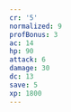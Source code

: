 ```yaml
---
cr: '5'
normalized: 9
profBonus: 3
ac: 14
hp: 90
attack: 6
damage: 30
dc: 13
save: 5
xp: 1800
---
```

